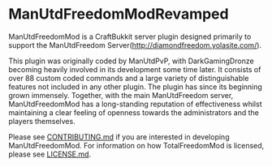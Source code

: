 # ManUtdFreedomModRevamped #

ManUtdFreedomMod is a CraftBukkit server plugin designed primarily to support the ManUtdFreedom Server(http://diamondfreedom.yolasite.com/). 

This plugin was originally coded by ManUtdPvP, with DarkGamingDronze becoming heavily involved in its development some time later. It consists of over 88 custom coded commands and a large variety of distinguishable features not included in any other plugin. The plugin has since its beginning grown immensely. Together, with the main ManUtdFreedom server, ManUtdFreedomMod has a long-standing reputation of effectiveness whilst maintaining a clear feeling of openness towards the administrators and the players themselves.

Please see [CONTRIBUTING.md](CONTRIBUTING.md) if you are interested in developing ManUtdFreedomMod. For information on how TotalFreedomMod is licensed, please see [LICENSE.md](LICENSE.md).

